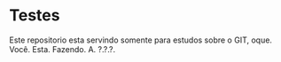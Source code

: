 # Testes
Este repositorio esta servindo somente para estudos sobre o GIT, oque. Você. Esta. Fazendo. A. ?.?.?.
